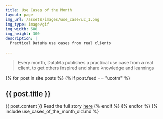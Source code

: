 ```yaml
---
title: Use Cases of the Month
layout: page
img_url: /assets/images/use_case/uc_1.png
img_type: image/gif
img_width: 600
img_height: 300
description: |
  Practical DataMa use cases from real clients
  
---
```

> Every month, DataMa publishes a practical use case from a real client, to get others inspired and share knowledge and learnings

{% for post in site.posts %}
{% if post.feed == "ucotm" %}
<h2>{{ post.title }}</h2>
{{ post.content }}
Read the full story <a href="{{post.ucotm_url}}">here</a>
{% endif %}
{% endfor %}
{% include use_cases_of_the_month_old.md %}

